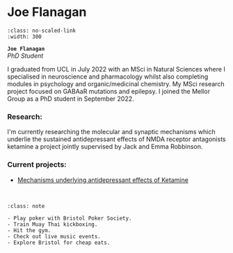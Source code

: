# Joe Flanagan  

```{image} ../../img/members/joeflanagan.jpg
:class: no-scaled-link
:width: 300
```

**`Joe Flanagan`**  
_PhD Student_  
[<i class="fa-solid fa-building-columns" style="color: #d74242;"></i>](https://research-information.bris.ac.uk/en/persons/joe-flanagan)
[<i class="fa-solid fa-envelope"></i>](mailto:joe.flanagan@bristol.ac.uk)
<!-- [<i class="fa-brands fa-twitter fa-lg" style="color:#2a67cf"></i>](https://www.twitter.com)
[<i class="fa-brands fa-linkedin-in fa-lg" style="color:#5a97d8"></i>](https://www.linkedin.com)
[<i class="fa-brands fa-researchgate" style="color: #57dba8;"></i>](https://www.researchgate.com)
[<i class="fa-brands fa-orcid" style="color: #6eee5d;"></i>](https://www.orcid.org)
[<i class="fa-brands fa-github" style="color: #696969;"></i>](https://www.github.com) -->

I graduated from UCL in July 2022 with an MSci in Natural Sciences where I specialised in neuroscience and 
pharmacology whilst also completing modules in psychology and organic/medicinal chemistry. 
My MSci research project focused on GABAaR mutations and epilepsy. 
I joined the Mellor Group as a PhD student in September 2022. 
 

### Research:

I'm currently researching the molecular and synaptic mechanisms which underlie the sustained antidepressant 
effects of NMDA receptor antagonists ketamine a project jointly supervised by Jack and Emma Robbinson. 

### Current projects:

- [Mechanisms underlying antidepressant effects of Ketamine](../../projects/antidepressant-ketamine)



&nbsp;


```{admonition} Outside of the lab
:class: note

- Play poker with Bristol Poker Society.
- Train Muay Thai kickboxing.
- Hit the gym.
- Check out live music events.
- Explore Bristol for cheap eats.

``` 


&nbsp;





